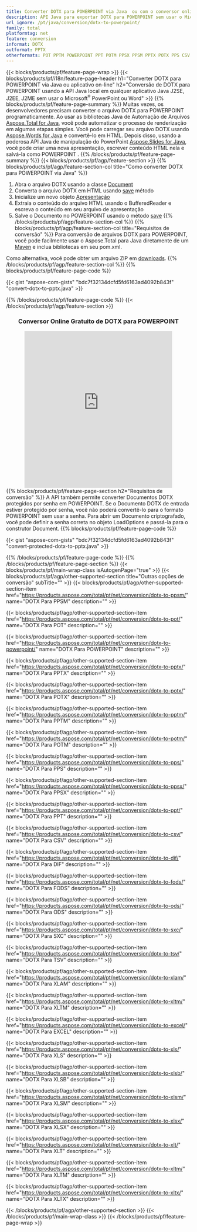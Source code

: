 ```yaml
---
title: Converter DOTX para POWERPOINT via Java  ou com o conversor online grátis ou com o conversor online gratuito
description: API Java para exportar DOTX para POWERPOINT sem usar o Microsoft Word ou PowerPoint ou on-line. Teste o conversor online gratuito de POT para CSV rapidamente antes de integrar o código. 
url_ignore: /pt/java/conversion/dotx-to-powerpoint/
family: total
platformtag: net
feature: conversion
informat: DOTX
outformat: PPTX
otherformats: POT PPTM POWERPOINT PPT POTM PPSX PPSM PPTX POTX PPS CSV DIF FODS ODS SXC TSV XLAM XLTM EXCEL XLS XLSB XLSM XLSX XLT XLTM XLTX
---
```

{{< blocks/products/pf/feature-page-wrap >}}
{{< blocks/products/pf/i18n/feature-page-header h1="Converter DOTX para POWERPOINT via Java ou aplicativo on-line" h2="Conversão de DOTX para POWERPOINT usando a API Java local em qualquer aplicativo Java J2SE, J2EE, J2ME sem usar o Microsoft<sup>&reg;</sup> PowerPoint ou Word" >}}
{{% blocks/products/pf/feature-page-summary %}}
Muitas vezes, os desenvolvedores precisam converter o arquivo DOTX para POWERPOINT programaticamente. Ao usar as bibliotecas Java de Automação de Arquivos [Aspose.Total for Java](https://products.aspose.com/total/java/), você pode automatizar o processo de renderização em algumas etapas simples. Você pode carregar seu arquivo DOTX usando [Aspose.Words for Java](https://products.aspose.com/words/java/) e convertê-lo em HTML. Depois disso, usando a poderosa API Java de manipulação do PowerPoint [Aspose.Slides for Java](https://products.aspose.com/slides/java/), você pode criar uma nova apresentação, escrever conteúdo HTML nela e salvá-la como POWERPOINT .
{{% /blocks/products/pf/feature-page-summary  %}}
{{< blocks/products/pf/agp/feature-section >}}
{{% blocks/products/pf/agp/feature-section-col title="Como converter DOTX para POWERPOINT via Java" %}}
1. Abra o arquivo DOTX usando a classe [Document](https://reference.aspose.com/words/java/com.aspose.words/Document)
2. Converta o arquivo DOTX em HTML usando [save](https://reference.aspose.com/words/java/com.aspose.words/Document#save(java.lang.String,com.aspose.words.SaveOptions)) método
3. Inicialize um novo objeto [Apresentação](https://reference.aspose.com/slides/java/com.aspose.slides/Presentation)
5. Extraia o conteúdo do arquivo HTML usando o BufferedReader e escreva o conteúdo em seu arquivo de apresentação
6. Salve o Documento no POWERPOINT usando o método [save](https://reference.aspose.com/slides/java/com.aspose.slides/Presentation#save-java.io.OutputStream-int-)
{{% /blocks/products/pf/agp/feature-section-col %}}
{{% blocks/products/pf/agp/feature-section-col title="Requisitos de conversão" %}}
Para conversão de arquivos DOTX para POWERPOINT, você pode facilmente usar o Aspose.Total para Java diretamente de um [Maven](https://releases.aspose.com/total/java/) e inclua bibliotecas em seu pom.xml.

Como alternativa, você pode obter um arquivo ZIP em [downloads](https://releases.aspose.com/total/java).
{{% /blocks/products/pf/agp/feature-section-col %}}
{{% blocks/products/pf/feature-page-code %}}

{{< gist "aspose-com-gists" "bdc7f32134dcfd5fd6163ad4092b843f" "convert-dotx-to-pptx.java" >}}


{{% /blocks/products/pf/feature-page-code %}}
{{< /blocks/products/pf/agp/feature-section >}}
<div class="container-fluid agp-content bg-white aboutfile box-1 vh100 section nopbtm">
<div class=container>
<div class=row>
<div class="demobox tc col-md-12 padding-0" align="center">

<h3>Conversor Online Gratuito de DOTX para POWERPOINT</h3>

<iframe style="border: none; height: 426px;" scrolling="no" src="https://total-conversion-app-65z5r2lp.qa.k8s.dynabic.com/?to=pptx&from=dotx" id="child-iframe" width="80%"></iframe>

</div></div>
</div></div>
{{% blocks/products/pf/feature-page-section  h2="Requisitos de conversão" %}}
A API também permite converter Documentos DOTX protegidos por senha em POWERPOINT. Se o Documento DOTX de entrada estiver protegido por senha, você não poderá convertê-lo para o formato POWERPOINT sem usar a senha. Para abrir um Documento criptografado, você pode definir a senha correta no objeto LoadOptions e passá-la para o construtor Document.  
{{% blocks/products/pf/feature-page-code %}}

{{< gist "aspose-com-gists" "bdc7f32134dcfd5fd6163ad4092b843f" "convert-protected-dotx-to-pptx.java" >}}

{{% /blocks/products/pf/feature-page-code  %}}
{{% /blocks/products/pf/feature-page-section %}}
{{< blocks/products/pf/main-wrap-class isAutogenPage="true" >}}
{{< blocks/products/pf/agp/other-supported-section title="Outras opções de conversão" subTitle="" >}}
{{< blocks/products/pf/agp/other-supported-section-item href="https://products.aspose.com/total/pt/net/conversion/dotx-to-ppsm/" name="DOTX Para PPSM" description="" >}}

{{< blocks/products/pf/agp/other-supported-section-item href="https://products.aspose.com/total/pt/net/conversion/dotx-to-pot/" name="DOTX Para POT" description="" >}}

{{< blocks/products/pf/agp/other-supported-section-item href="https://products.aspose.com/total/pt/net/conversion/dotx-to-powerpoint/" name="DOTX Para POWERPOINT" description="" >}}

{{< blocks/products/pf/agp/other-supported-section-item href="https://products.aspose.com/total/pt/net/conversion/dotx-to-pptx/" name="DOTX Para PPTX" description="" >}}

{{< blocks/products/pf/agp/other-supported-section-item href="https://products.aspose.com/total/pt/net/conversion/dotx-to-potx/" name="DOTX Para POTX" description="" >}}

{{< blocks/products/pf/agp/other-supported-section-item href="https://products.aspose.com/total/pt/net/conversion/dotx-to-pptm/" name="DOTX Para PPTM" description="" >}}

{{< blocks/products/pf/agp/other-supported-section-item href="https://products.aspose.com/total/pt/net/conversion/dotx-to-potm/" name="DOTX Para POTM" description="" >}}

{{< blocks/products/pf/agp/other-supported-section-item href="https://products.aspose.com/total/pt/net/conversion/dotx-to-pps/" name="DOTX Para PPS" description="" >}}

{{< blocks/products/pf/agp/other-supported-section-item href="https://products.aspose.com/total/pt/net/conversion/dotx-to-ppsx/" name="DOTX Para PPSX" description="" >}}

{{< blocks/products/pf/agp/other-supported-section-item href="https://products.aspose.com/total/pt/net/conversion/dotx-to-ppt/" name="DOTX Para PPT" description="" >}}

{{< blocks/products/pf/agp/other-supported-section-item href="https://products.aspose.com/total/pt/net/conversion/dotx-to-csv/" name="DOTX Para CSV" description="" >}}

{{< blocks/products/pf/agp/other-supported-section-item href="https://products.aspose.com/total/pt/net/conversion/dotx-to-dif/" name="DOTX Para DIF" description="" >}}

{{< blocks/products/pf/agp/other-supported-section-item href="https://products.aspose.com/total/pt/net/conversion/dotx-to-fods/" name="DOTX Para FODS" description="" >}}

{{< blocks/products/pf/agp/other-supported-section-item href="https://products.aspose.com/total/pt/net/conversion/dotx-to-ods/" name="DOTX Para ODS" description="" >}}

{{< blocks/products/pf/agp/other-supported-section-item href="https://products.aspose.com/total/pt/net/conversion/dotx-to-sxc/" name="DOTX Para SXC" description="" >}}

{{< blocks/products/pf/agp/other-supported-section-item href="https://products.aspose.com/total/pt/net/conversion/dotx-to-tsv/" name="DOTX Para TSV" description="" >}}

{{< blocks/products/pf/agp/other-supported-section-item href="https://products.aspose.com/total/pt/net/conversion/dotx-to-xlam/" name="DOTX Para XLAM" description="" >}}

{{< blocks/products/pf/agp/other-supported-section-item href="https://products.aspose.com/total/pt/net/conversion/dotx-to-xltm/" name="DOTX Para XLTM" description="" >}}

{{< blocks/products/pf/agp/other-supported-section-item href="https://products.aspose.com/total/pt/net/conversion/dotx-to-excel/" name="DOTX Para EXCEL" description="" >}}

{{< blocks/products/pf/agp/other-supported-section-item href="https://products.aspose.com/total/pt/net/conversion/dotx-to-xls/" name="DOTX Para XLS" description="" >}}

{{< blocks/products/pf/agp/other-supported-section-item href="https://products.aspose.com/total/pt/net/conversion/dotx-to-xlsb/" name="DOTX Para XLSB" description="" >}}

{{< blocks/products/pf/agp/other-supported-section-item href="https://products.aspose.com/total/pt/net/conversion/dotx-to-xlsm/" name="DOTX Para XLSM" description="" >}}

{{< blocks/products/pf/agp/other-supported-section-item href="https://products.aspose.com/total/pt/net/conversion/dotx-to-xlsx/" name="DOTX Para XLSX" description="" >}}

{{< blocks/products/pf/agp/other-supported-section-item href="https://products.aspose.com/total/pt/net/conversion/dotx-to-xlt/" name="DOTX Para XLT" description="" >}}

{{< blocks/products/pf/agp/other-supported-section-item href="https://products.aspose.com/total/pt/net/conversion/dotx-to-xltm/" name="DOTX Para XLTM" description="" >}}

{{< blocks/products/pf/agp/other-supported-section-item href="https://products.aspose.com/total/pt/net/conversion/dotx-to-xltx/" name="DOTX Para XLTX" description="" >}}


{{< /blocks/products/pf/agp/other-supported-section >}}
{{< /blocks/products/pf/main-wrap-class >}}
{{< /blocks/products/pf/feature-page-wrap >}}
